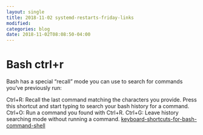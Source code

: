 ```yaml
---
layout: single
title: 2018-11-02 systemd-restarts-friday-links
modified:
categories: blog
date: 2018-11-02T08:08:50-04:00
---
```


# Bash ctrl+r 
Bash has a special “recall” mode you can use to search for commands you’ve previously run:

Ctrl+R: Recall the last command matching the characters you provide. Press this shortcut and start typing to search your bash history for a command.
Ctrl+O: Run a command you found with Ctrl+R.
Ctrl+G: Leave history searching mode without running a command.
[keyboard-shortcuts-for-bash-command-shell](https://www.howtogeek.com/howto/ubuntu/keyboard-shortcuts-for-bash-command-shell-for-ubuntu-debian-suse-redhat-linux-etc/ "keyboard-shortcuts-for-bash-command-shell")
